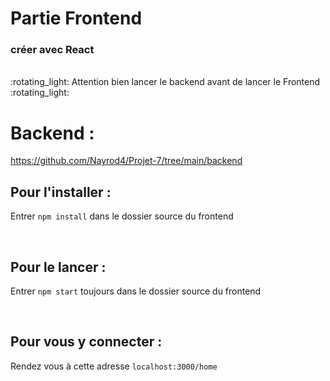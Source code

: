# Partie Frontend

### créer avec React
<br />
:rotating_light: Attention bien lancer le backend avant de lancer le Frontend :rotating_light:

# Backend : 
https://github.com/Nayrod4/Projet-7/tree/main/backend
<br />

## Pour l'installer :

Entrer `npm install` dans le dossier source du frontend

<br />

## Pour le lancer :

Entrer `npm start` toujours dans le dossier source du frontend

<br />

## Pour vous y connecter :

Rendez vous à cette adresse `localhost:3000/home`